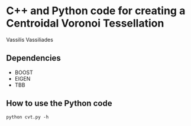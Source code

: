 
# C++ and Python code for creating a Centroidal Voronoi Tessellation

Vassilis Vassiliades

## Dependencies
- BOOST
- EIGEN
- TBB

## How to use the Python code
```
python cvt.py -h
```


